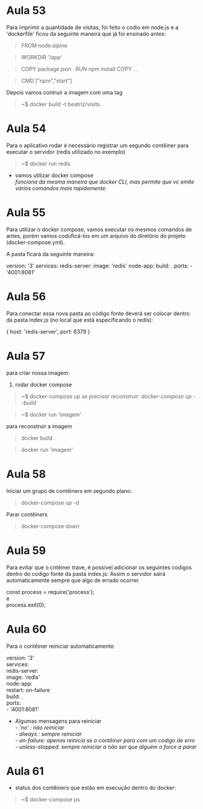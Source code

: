 # Aula 53

Para imprimir a quantidade de visitas, foi feito o codio em node.js e a 'dockerfile' ficou da seguinte maneira que já foi ensinado antes:

>FROM node:alpine

>WORKDIR '/app'

>COPY package.json .
>RUN npm install
>COPY . .

>CMD ["npm","start"]

Depois vamos contruir a imagem com uma tag 

> ~$ docker build -t beatriz/visits .

# Aula 54

Para o aplicativo rodar é necessário registrar um segundo contêiner para executar o servidor (redis utilizado no exemplo)

> ~$ docker run redis

- vamos utilizar docker compose  
_funciona da mesma maneira que docker CLI, mas permite que vc emite vários comandos mais rapidamente._

# Aula 55

Para utilizar o docker compose, vamos executar os mesmos comandos de antes, porém vamos coduficá-los  em um arquivo do diretório do projeto (docker-compose.yml).

A pasta ficará da seguinte maneira:

version: '3'
services:
  redis-server:
    image: 'redis'
  node-app:
    build: .
    ports:
      - '4001:8081'

# Aula 56

Para conectar essa nova pasta ao código fonte deverá ser colocar dentro da pasta index.js (no local que está especificando o redis):

{
  host: 'redis-server',
  port: 6379
}

# Aula 57

para criar nossa imagem:

1. rodar docker compose

> ~$ docker-compose up
_se precisar reconstruir: docker-compose up --build_

> ~$ docker run 'imagem'

para reconstruir a imagem

> docker build . 

> docker run 'imagem'

# Aula 58 

Iniciar um grupo de contêiners em segundo plano:

> docker-compose up -d

Parar contêiners

> docker-compose down

# Aula 59 

Para evitar que o cntêiner trave, é possivel adicionar os seguintes codigos dentro do codigo fonte da pasta index.js:
Assim o servidor sairá automaticamente sempre que algo de errado ocorrer.

const process = require('process');  
e  
process.exit(0);

# Aula 60 

Para o contêiner reiniciar automaticamente:

version: '3'  
services:  
  redis-server:  
    image: 'redis'  
  node-app:  
    restart: on-failure  
    build: .  
    ports:  
      - '4001:8081'  

- Algumas mensagens para reiniciar  
_- 'no' : não reiniciar_  
_- always : sempre reiniciar_  
_- on-failure: apenas reinicia se o contêiner para com um código de erro_  
_- unless-stopped: sempre reiniciar a não ser que alguém o force a parar_  

# Aula 61 

- status dos contêiners que estão em execução dentro do docker:

> ~$ docker-compose ps